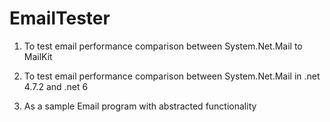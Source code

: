 # EmailTester

1. To test email performance comparison between System.Net.Mail to MailKit

2. To test email performance comparison between System.Net.Mail in .net 4.7.2 and .net 6

3. As a sample Email program with abstracted functionality